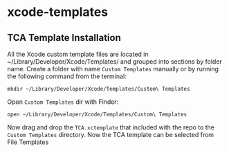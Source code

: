 # xcode-templates

## TCA Template Installation
All the Xcode custom template files are located in ~/Library/Developer/Xcode/Templates/ and grouped into sections by folder name. Create a folder with name `Custom Templates` manually or by running the following command from the terminal:
```
mkdir ~/Library/Developer/Xcode/Templates/Custom\ Templates
```

Open `Custom Templates` dir with Finder:
```
open ~/Library/Developer/Xcode/Templates/Custom\ Templates
```

Now drag and drop the `TCA.xctemplate` that included with the repo to the `Custom Templates` directory. Now the TCA template can be selected from File Templates